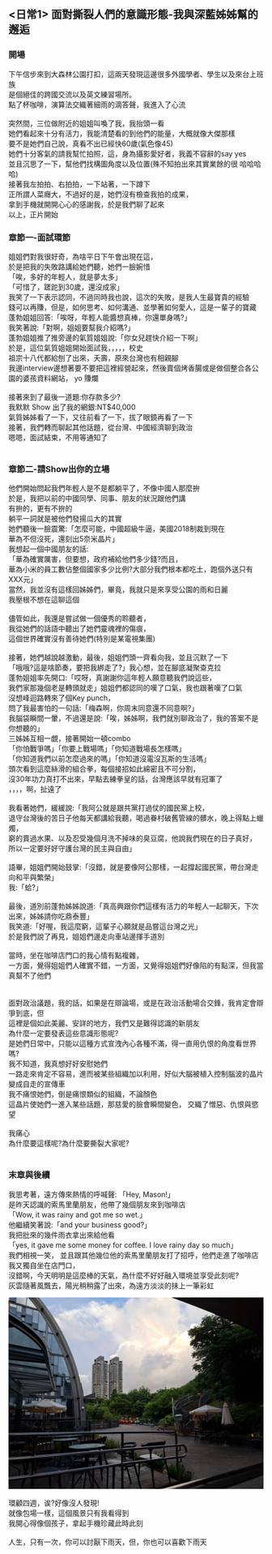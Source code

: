 ## <日常1> 面對撕裂人們的意識形態-我與深藍姊姊幫的邂逅
### 開場
下午信步來到大森林公園打扣，這兩天發現這邊很多外國學者、學生以及來台上班族  
是個絕佳的跨國交流以及英文練習場所。  
點了杯咖啡，演算法交織著細雨的滴答聲，我進入了心流  
<br>
突然間，三位做附近的姐姐叫喚了我，我抬頭一看  
她們看起來十分有活力，我能清楚看的到他們的能量，大概就像大傑那樣  
要不是她們自己說，真看不出已經快60歲(氣色像45)  
她們十分客氣的請我幫忙拍照，這，身為攝影愛好者，我義不容辭的say yes  
並且沉思了一下，幫他們找構圖角度以及位置(殊不知拍出來其實業餘的很 哈哈哈哈)  
接著我左拍拍、右拍拍，一下站著，一下蹲下  
正所謂人菜癮大，不過好的是，她們沒有檢查我拍的成果，  
拿到手機就開開心心的感謝我，於是我們聊了起來  
以上，正片開始  

### 章節一-面試環節
姐姐們對我很好奇，為啥平日下午會出現在這，  
於是把我的失敗路講給她們聽，她們一臉婉惜  
「唉，多好的年輕人，就是夢太多」  
「可惜了，蹉跎到30歲，還沒成家」  
我笑了一下表示認同，不過同時我也說，這次的失敗，是我人生最寶貴的經驗  
錢可以再賺，但是，如何思考、如何溝通、並學著如何愛人，這是一輩子的寶藏  
蓬勃姐姐回答:「唉呀，年輕人能醬想真棒，你還單身嗎?」  
我笑著說:「對啊，姐姐要幫我介紹嗎?」  
蓬勃姐姐推了推旁邊的氣質姐姐說:「你女兒趕快介紹一下啊」  
於是，這位氣質姐姐開始面試我，，，，，校史  
祖宗十八代都給刨了出來，夭壽，原來台灣也有相親腳  
我邊interview邊想著要不要把這裡經營起來，然後賣個烤香腸或是做個整合各公園的婆孩資料網站，
yo 賺爛  
<br>
接著來到了最後一道題:你存款多少?  
我默默 Show 出了我的網銀:NT$40,000  
氣質姊姊看了一下，又往前看了一下，拔了眼鏡再看了一下  
接著，我們轉而聊起其他話題，從台灣、中國經濟聊到政治  
嗯嗯，面試結束，不用等通知了  
<br>

### 章節二-請Show出你的立場
他們開始問起我們年輕人是不是都躺平了，不像中國人那麼拚  
於是，我把以前的中國同學、同事、朋友的狀況跟他們講  
有拚的，更有不拚的  
躺平一詞就是被他們發揚瓜大的其實  
她們聽後一臉震驚:「怎麼可能，中國超級牛逼，美國2018制裁到現在  
華為不但沒死，還刻出5奈米晶片」  
我想起一個中國朋友的話:  
「華為確實厲害，但要想，政府補給他們多少錢?而且，  
華為小米的員工數佔整個國家多少比例?大部分我們根本都吃土，跑個外送只有XXX元」  
當然，我並沒有這樣回姊姊們，畢竟，我就只是來享受公園的雨和日麗  
我壓根不想在這聊這個  
<br>
儘管如此，我還是嘗試做一個優秀的聆聽者，  
我從她們的話語中聽出了她們靈魂裡的傷痕，  
這個世界確實沒有善待她們(特別是某電視集團)  
<br>
接著，她們越說越激動，最後，姐姐們頭一齊看向我，並且沉默了一下  
「哦哦?這是啥節奏，要把我綁走了?」我心想，並在腳底凝聚查克拉  
蓬勃姐姐率先開口:「哎呀，真謝謝你這年輕人願意聽我們說這些，  
我們家那幾個老是轉頭就走」姐姐們都認同的嘆了口氣，我也跟著嘆了口氣  
沒想峰迴路轉來了個Key punch，  
問了我最害怕的一句話:「梅森啊，你周末同意還不同意啊?」  
我腦袋瞬間一暈，不過還是說:「唉，姊姊啊，我們就別聊政治了，我的答案不是你想聽的」  
三姊姊互相一覷，接著開始一頓combo  
「你怕戰爭嗎」「你要上戰場嗎」「你知道戰場長怎樣嗎」  
「你知道我們以前怎麼過來的嗎」「你知道沒電沒瓦斯的生活嗎」  
頭次看到這麼絲滑的組合拳，每個接招如此綿密且不可分割，  
沒30年功力真打不出來，早點去練拳皇的話，台灣應該早就有冠軍了  
，，，，啊，扯遠了  
<br>
我看著她們，緩緩說:「我阿公就是跟共黨打過仗的國民黨上校，  
退守台灣後的苦日子他每天都講給我聽，喝過眷村破舊管線的髒水，晚上得點上蠟燭，  
窮的賣過水果、以及忍受幾個月洗不掉味的臭豆腐，他說我們現在的日子真好，  
所以一定要好好守護台灣的民主與自由」  
<br>
語畢，姐姐們開始鼓掌:「沒錯，就是要像阿公那樣，一起撐起國民黨，帶台灣走向和平與繁榮」  
我:「蛤?」  
<br>
最後，道別前蓬勃姊姊說道:「真高興跟你們這樣有活力的年輕人一起聊天，下次出來，姊姊請你吃鼎泰豐」  
我笑道:「好喔，我這麼窮，這輩子心願就是品嘗這台灣之光」  
於是我們說了再見，姐姐們邊走向車站邊揮手道別  
<br>
當時，坐在咖啡店門口的我心情有點複雜，  
一方面，覺得姐姐們人確實不錯，一方面，又覺得姐姐們好像陷的有點深，但我當真幫不了他們  
<br>  
面對政治議題，我的話，如果是在辯論場，或是在政治活動場合交鋒，我肯定會辯爭到底，但  
這裡是個如此美麗、安詳的地方，我們又是難得認識的新朋友  
為什麼一定要發表這些意識形態呢?  
是她們日常中，只能以這種方式宣洩內心各種不滿，得一直用仇恨的角度看世界嗎?  
我不知道，我真想好好安慰她們  
一路走來肯定不容易，進而被某些組織加以利用，好似大腦被植入控制腦波的晶片  
變成自走的宣傳車  
我不痛恨她們，倒是痛恨類似的組織，不論顏色  
這晶片使她們一進入某些話題，那慈愛的臉會瞬間變色，
交織了憎惡、仇恨與慾望  
<br>
我痛心  
為什麼要這樣呢?為什麼要撕裂大家呢?  
<br>

### 末章與後續
我思考著，遠方傳來熱情的呼喊聲:
「Hey, Mason!」  
是昨天認識的索馬里蘭朋友，他帶了幾個朋友來到咖啡店  
「Wow, it was rainy and got me so wet.」  
他繼續笑著說:「and your business good?」  
我把批來的幾件雨衣拿出來給他看  
「yes, it gave me some money for coffee. I love rainy day so much」  
我們相視一笑，
並且跟其他幾位他的索馬里蘭朋友打了招呼，他們走進了咖啡店  
我又獨自坐在店門口，  
沒錯啊，今天明明是這麼棒的天氣，為什麼不好好融入環境並享受此刻呢?  
灰雲隨著風飄去，陽光稍稍露了出來，為遠方淡淡的抹上一筆彩虹  

![Alt text](/images/farRainbow.jpg)

環顧四週，诶?好像沒人發現!  
就像包場一樣，這個風景只有我看得到  
我開心得像個孩子，拿起手機珍藏此時此刻  
<br>
人生，只有一次，你可以討厭下雨天，但，你也可以喜歡下雨天

